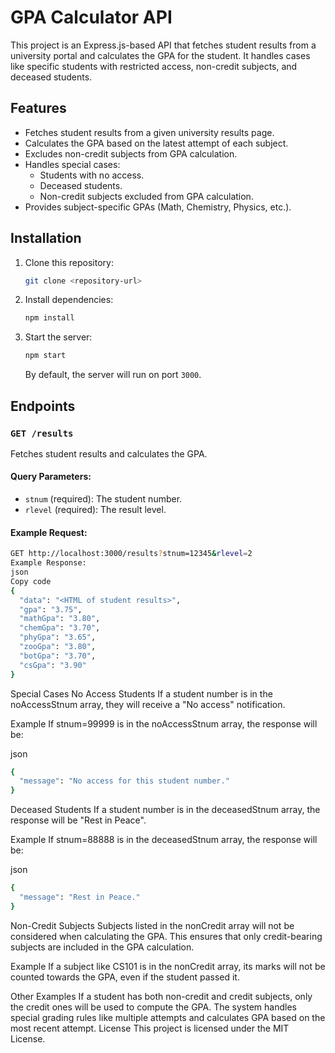 # GPA Calculator API

This project is an Express.js-based API that fetches student results from a university portal and calculates the GPA for the student. It handles cases like specific students with restricted access, non-credit subjects, and deceased students.

## Features

- Fetches student results from a given university results page.
- Calculates the GPA based on the latest attempt of each subject.
- Excludes non-credit subjects from GPA calculation.
- Handles special cases:
  - Students with no access.
  - Deceased students.
  - Non-credit subjects excluded from GPA calculation.
- Provides subject-specific GPAs (Math, Chemistry, Physics, etc.).

## Installation

1. Clone this repository:

    ```bash
    git clone <repository-url>
    ```

2. Install dependencies:

    ```bash
    npm install
    ```

3. Start the server:

    ```bash
    npm start
    ```

   By default, the server will run on port `3000`.

## Endpoints

### `GET /results`

Fetches student results and calculates the GPA.

#### Query Parameters:

- `stnum` (required): The student number.
- `rlevel` (required): The result level.

#### Example Request:

```bash
GET http://localhost:3000/results?stnum=12345&rlevel=2
Example Response:
json
Copy code
{
  "data": "<HTML of student results>",
  "gpa": "3.75",
  "mathGpa": "3.80",
  "chemGpa": "3.70",
  "phyGpa": "3.65",
  "zooGpa": "3.80",
  "botGpa": "3.70",
  "csGpa": "3.90"
}

```
Special Cases
No Access Students
If a student number is in the noAccessStnum array, they will receive a "No access" notification.

Example
If stnum=99999 is in the noAccessStnum array, the response will be:

json
```bash
{
  "message": "No access for this student number."
}
```
Deceased Students
If a student number is in the deceasedStnum array, the response will be "Rest in Peace".

Example
If stnum=88888 is in the deceasedStnum array, the response will be:

json
```bash
{
  "message": "Rest in Peace."
}
```
Non-Credit Subjects
Subjects listed in the nonCredit array will not be considered when calculating the GPA. This ensures that only credit-bearing subjects are included in the GPA calculation.

Example
If a subject like CS101 is in the nonCredit array, its marks will not be counted towards the GPA, even if the student passed it.

Other Examples
If a student has both non-credit and credit subjects, only the credit ones will be used to compute the GPA.
The system handles special grading rules like multiple attempts and calculates GPA based on the most recent attempt.
License
This project is licensed under the MIT License.

